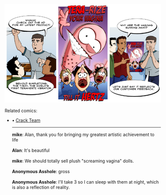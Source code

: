 <!--
.. title: T-Ray
.. slug: t-ray
.. date: 2008/08/17 00:00:00
.. tags: 
.. link: 
.. description: 
-->

<a href='t-ray.html' title='View comments'>
<img class='comic' src='../assets/comics/20080817.jpg' />
</a>

<em></em>

<!-- TEASER_END -->
<div class='related'><span>Related comics:</span><ul class='inline'>
<li>&bull; <a href='crack-team.html'>Crack Team</a></li>
</li>
<hr />

<div class='comments'>
<b>mike</b>: Alan, thank you for bringing my greatest artistic achievement to life<br /><br />
<b>Alan</b>: It's beautiful<br /><br />
<b>mike</b>: We should totally sell plush "screaming vagina" dolls.<br /><br />
<b>Anonymous Asshole</b>: gross<br /><br />
<b>Anonymous Asshole</b>: I'll take 3 so I can sleep with them at night, which is also a reflection of reality.<br /><br />
</div>

